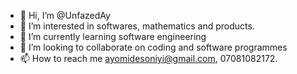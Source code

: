 - 👋 Hi, I’m @UnfazedAy
- 👀 I’m interested in softwares, mathematics and products.
- 🌱 I’m currently learning software engineering
- 💞️ I’m looking to collaborate on coding and software programmes
- 📫 How to reach me ayomidesoniyi@gmail.com, 07081082172.

<!---
UnfazedAy/UnfazedAy is a ✨ special ✨ repository because its `README.md` (this file) appears on your GitHub profile.
You can click the Preview link to take a look at your changes.
--->
